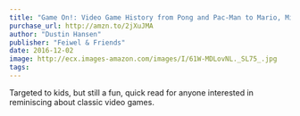 ```yaml
---
title: "Game On!: Video Game History from Pong and Pac-Man to Mario, Minecraft, and More"
purchase_url: http://amzn.to/2jXuJMA
author: "Dustin Hansen"
publisher: "Feiwel & Friends"
date: 2016-12-02
image: http://ecx.images-amazon.com/images/I/61W-MDLovNL._SL75_.jpg
tags:
---
```


Targeted to kids, but still a fun, quick read for anyone interested in reminiscing about classic video games.
